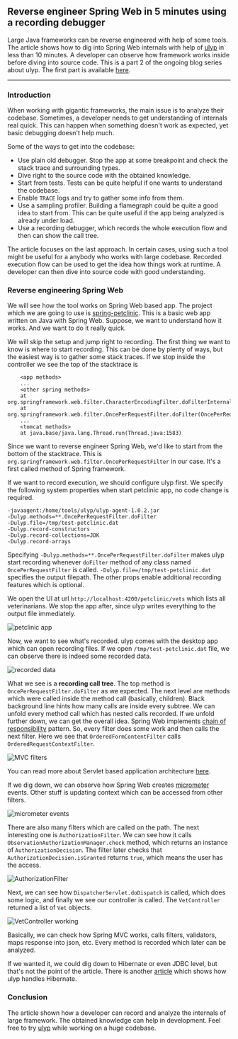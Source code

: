## Reverse engineer Spring Web in 5 minutes using a recording debugger

Large Java frameworks can be reverse engineered with help of some tools. 
The article shows how to dig into Spring Web internals with help of [ulyp](https://github.com/0xaa4eb/ulyp) 
in less than 10 minutes. A developer can observe how framework works inside before diving into source code. 
This is a part 2 of the ongoing blog series about ulyp. 
The first part is available [here](https://0xaa4eb.github.io/2024/10/13/recording-java-code-execution-for-faster-debugging.html).

---

### Introduction

When working with gigantic frameworks, the main issue is to analyze their codebase. 
Sometimes, a developer needs to get understanding of internals real quick. This can happen when something doesn't work as expected,
yet basic debugging doesn't help much.

Some of the ways to get into the codebase:
* Use plain old debugger. Stop the app at some breakpoint and check the stack trace and surrounding types.
* Dive right to the source code with the obtained knowledge.
* Start from tests. Tests can be quite helpful if one wants to understand the codebase.
* Enable `TRACE` logs and try to gather some info from them.
* Use a sampling profiler. Building a flamegraph could be quite a good idea to start from. This can be quite useful if the app being analyzed is already under load.
* Use a recording debugger, which records the whole execution flow and then can show the call tree.

The article focuses on the last approach. In certain cases, using such a tool might be useful for a anybody who works with large codebase. 
Recorded execution flow can be used to get the idea how things work at runtime. A developer can then dive 
into source code with good understanding.

### Reverse engineering Spring Web

We will see how the tool works on Spring Web based app. The project which we are going to 
use is [spring-petclinic](https://github.com/spring-petclinic/spring-petclinic-rest). This is a basic web app written on Java with Spring Web. 
Suppose, we want to understand how it works. And we want to do it really quick.

We will skip the setup and jump right to recording. The first thing we want to know is where to start recording. 
This can be done by plenty of ways, but the easiest way is to gather some stack traces. If we stop inside the controller
we see the top of the stacktrace is

```
    <app methods>
    ...
    <other spring methods>
	at org.springframework.web.filter.CharacterEncodingFilter.doFilterInternal(CharacterEncodingFilter.java:201)
	at org.springframework.web.filter.OncePerRequestFilter.doFilter(OncePerRequestFilter.java:116)
	...
    <tomcat methods>
	at java.base/java.lang.Thread.run(Thread.java:1583)
```

Since we want to reverse engineer Spring Web, we'd like to start from the bottom of the stacktrace. This is `org.springframework.web.filter.OncePerRequestFilter`
in our case. It's a first called method of Spring framework.

If we want to record execution, we should configure ulyp first. We specify the following system properties when start petclinic app, 
no code change is required.

```
-javaagent:/home/tools/ulyp/ulyp-agent-1.0.2.jar
-Dulyp.methods=**.OncePerRequestFilter.doFilter
-Dulyp.file=/tmp/test-petclinic.dat
-Dulyp.record-constructors
-Dulyp.record-collections=JDK
-Dulyp.record-arrays
```

Specifying `-Dulyp.methods=**.OncePerRequestFilter.doFilter` makes ulyp start recording whenever `doFilter` method of 
any class named `OncePerRequestFilter` is called. `-Dulyp.file=/tmp/test-petclinic.dat` specifies the output filepath. 
The other props enable additional recording features which is optional.

We open the UI at url `http://localhost:4200/petclinic/vets` which lists all veterinarians. We stop the app after, since ulyp 
writes everything to the output file immediately.

![petclinic app](https://0xaa4eb.github.io/assets/2024/12-14/petclinic1.png)

Now, we want to see what's recorded. ulyp comes with the desktop app which can open recording files. If we
open `/tmp/test-petclinic.dat` file, we can observe there is indeed some recorded data.

![recorded data](https://0xaa4eb.github.io/assets/2024/12-14/petclinic2.png)

What we see is a **recording call tree**. The top method is `OncePerRequestFilter.doFilter` as we expected. The next level are
methods which were called inside the method call (basically, children). Black background line hints how many calls are inside every subtree.
We can unfold every method call which has nested calls recorded. If we unfold further down, we can get the overall idea. 
Spring Web implements [chain of responsibility](https://en.wikipedia.org/wiki/Chain-of-responsibility_pattern) pattern. So, 
every filter does some work and then calls the next filter. Here we see that `OrderedFormContentFilter` calls 
`OrderedRequestContextFilter`.

![MVC filters](https://0xaa4eb.github.io/assets/2024/12-14/petclinic3.png)

You can read more about Servlet based application architecture [here](https://docs.spring.io/spring-security/reference/servlet/architecture.html).

If we dig down, we can observe how Spring Web creates [micrometer](https://github.com/micrometer-metrics/micrometer) events. 
Other stuff is updating context which can be accessed from other filters.

![micrometer events](https://0xaa4eb.github.io/assets/2024/12-14/petclinic4.png)

There are also many filters which are called on the path. The next interesting one is `AuthorizationFilter`. We can 
see how it calls `ObservationAuthorizationManager.check` method, which returns an instance of `AuthorizationDecision`. 
The filter later checks that `AuthorizationDecision.isGranted` returns `true`, which means the user has the access.

![AuthorizationFilter](https://0xaa4eb.github.io/assets/2024/12-14/petclinic5.png)

Next, we can see how `DispatcherServlet.doDispatch` is called, which does some logic, and finally we see our controller is called. 
The `VetController` returned a list of `Vet` objects.

![VetController working](https://0xaa4eb.github.io/assets/2024/12-14/petclinic6.png)

Basically, we can check how Spring MVC works, calls filters, validators, maps response into json, etc. 
Every method is recorded which later can be analyzed.

If we wanted it, we could dig down to Hibernate or even JDBC level, but that's not the point of the article. There is 
another [article](https://0xaa4eb.github.io/2024/10/13/recording-java-code-execution-for-faster-debugging.html) which shows how ulyp handles Hibernate.

### Conclusion

The article shown how a developer can record and analyze the internals of large framework. The obtained knowledge can 
help in development. Feel free to try [ulyp](https://github.com/0xaa4eb/ulyp) while working on a huge codebase.